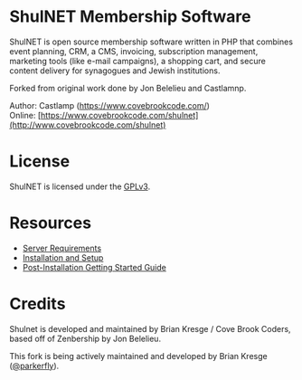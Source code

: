 ShulNET Membership Software
==============================

ShulNET is open source membership software written in PHP that combines event planning, CRM, a CMS, invoicing,
subscription management, marketing tools (like e-mail campaigns), a shopping cart, and secure content delivery for synagogues and Jewish institutions.

Forked from original work done by Jon Belelieu and Castlamnp.

Author: Castlamp (https://www.covebrookcode.com/)  
Online: [https://www.covebrookcode.com/shulnet](http://www.covebrookcode.com/shulnet)


License
=======

ShulNET is licensed under the [GPLv3](https://www.covebrookcode.com/members/license.html).


Resources
=========

- [Server Requirements](https://documentation.covebrookcode.com/docs/shulnet/server-requirements/)
- [Installation and Setup](https://documentation.covebrookcode.com/docs/shulnet/installation-and-setup/)
- [Post-Installation Getting Started Guide](https://documentation.covebrookcode.com/docs/shulnet/post-installation-recommended-steps/)


Credits
=======

Shulnet is developed and maintained by Brian Kresge / Cove Brook Coders, based off of Zenbership by Jon Belelieu.

This fork is being actively maintained and developed by Brian Kresge ([@parkerfly](http://twitter.com/parkerfly)).
